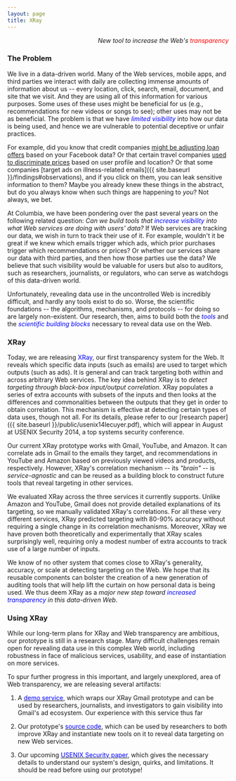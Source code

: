 ```yaml
---
layout: page
title: XRay
---
```


<p class="message" align="right">
  <i>New tool to increase the Web's <font color="red">transparency</font></i>
</p>


### The Problem

<!-- Many of the Web services, mobile apps, and third parties we interact with
daily collect immense amounts of information about us -- every location,
click, search, and site that we visit. They mine our emails and documents.
Occasionally, they share our information with third parties.  All of this
happens *without our knowledge or consent*. This <font color="blue">lack of
transparency</font> exposes us to unforeseen risks and abusive uses of our
data. -->

We live in a data-driven world. Many of the Web services, mobile apps, and third parties we interact with daily are collecting immense amounts of information about us -- every location, click, search, email, document, and site that we visit. And they are using all of this information for various purposes. Some uses of these uses might be beneficial for us (e.g., recommendations for new videos or songs to see); other uses may not be as beneficial. The problem is that we have <font color="blue"><i>limited visibility</i></font> into how our data is being used, and hence we are vulnerable to potential deceptive or unfair practices.

For example, did you know that credit companies [might be adjusting loan
offers](http://money.cnn.com/2013/08/26/technology/social/facebook-credit-score/)
based on your Facebook data?   Or that certain travel companies [used to
discriminate prices](http://online.wsj.com/news/articles/SB10001424052702304458604577488822667325882)
based on user profile and location?  Or that some companies [target ads on
illness-related emails]({{ site.baseurl }}/findings#observations), and if you click on them, you can leak sensitive information to them?  Maybe you already knew these
things in the abstract, but do you always know when such things are happening
to *you*?  Not always, we bet.

At Columbia, we have been pondering over the past several years on the following
related question: <i>Can we build tools that <font color="blue">increase visibility</font>
into what Web services are doing with users' data?</i> If Web services are tracking
our data, we wish in turn to track their use of it. For example, wouldn't it be great
if we knew which emails trigger which ads, which prior purchases trigger which
recommendations or prices? Or whether our services share our data with third parties,
and then how those parties use the data? We believe that such visibility would be
valuable for users but also to auditors, such as researchers, journalists, or
regulators, who can serve as watchdogs of this data-driven world.

<!--
A common approach to increasing privacy is to *prevent services' use of our data*.
If you talk to a security expert, s/he might tell you to install an ad blocker,
never click on recommendations, and encrypt your emails.  But these defenses all
come with downsides.  Many of us love our recommendations for new music and
movies to watch; if we encrypt our emails we cannot search for them; and the
services we all use for free are funded, for better or worse, through this data.

Our approach to privacy is to <font color="blue">*increase transparency*</font>
of how our data is being used by the various Web services that collect it.
We seek to enable the end users, as well as auditors on their behalf, to
better understand and judge the propriety. thereby empowering
users, and auditors on their behalf, to reach informed conclusions about
the services they use.  For example, wouldn't it be great if we knew
which emails trigger which ads so we can avoid clicking on those that might
reveal sensitive data? Or which prior purchases trigger which prices? Or
whether our services share our data with third parties, and then how *those*
parties use the data?  We believe that such visibility would be valuable for
users but also to auditors, such as researchers, journalists, or regulators,
who can serve as watchdogs of this data-driven world.
-->

Unfortunately, revealing data use in the uncontrolled Web is incredibly difficult,
and hardly any tools exist to do so.   Worse, the scientific foundations -- the
algorithms, mechanisms, and protocols -- for doing so are largely non-existent.
Our research, then, aims to build both the <font color="blue"><i>tools</i></font>
and the <font color="blue"><i>scientific building blocks</i></font> necessary to
reveal data use on the Web.


### XRay

Today, we are releasing <font color="blue">XRay</font>, our first
transparency system for the Web.  It reveals which specific data inputs (such as
emails) are used to target which outputs (such as ads).  It is general and can
track targeting both within and across arbitrary Web services.  The key idea behind
XRay is to *detect targeting through black-box input/output correlation*.
XRay populates a series of extra accounts with subsets of the inputs and then
looks at the differences and commonalities between the outputs that they get
in order to obtain correlation.  This mechanism is effective at detecting
certain types of data uses, though not all.  For its details, please refer
to our [research paper]({{ site.baseurl }}/public/usenix14lecuyer.pdf), which
will appear in August at USENIX Security 2014, a top systems security conference.

Our current XRay prototype works with Gmail, YouTube, and Amazon.  It can correlate
ads in Gmail to the emails they target, and recommendations in YouTube and
Amazon based on previously viewed videos and products, respectively.  However, XRay's
correlation mechanism -- its *"brain"* -- is *service-agnostic* and can be reused
as a building block to construct future tools that reveal targeting in other services.

We evaluated XRay across the three services it currently supports.  Unlike Amazon and
YouTube, Gmail does not provide detailed explanations of its targeting, so we manually
validated XRay's correlations.  For all these very different services, XRay predicted
targeting with 80-90% accuracy without requiring a single change in its correlation
mechanisms.  Moreover, XRay we have proven both theoretically and experimentally that
XRay scales surprisingly well, requiring only a modest number of extra accounts to
track use of a large number of inputs.

We know of no other system that comes close to XRay's generality, accuracy, or
scale at detecting targeting on the Web.  We hope that its reusable components can
bolster the creation of a new generation of auditing tools that will help lift the
curtain on how personal data is being used.  We thus deem XRay as a *major new step
toward <font color="blue">increased transparency</font> in this data-driven Web*.


### Using XRay

While our long-term plans for XRay and Web transparency are ambitious, our
prototype is still in a research stage.  Many difficult challenges remain open
for revealing data use in this complex Web world, including robustness in face
of malicious services, usability, and ease of instantiation on more services.

To spur further progress in this important, and largely unexplored, area of Web
transparency, we are releasing several artifacts:

1. A <a href="{{ site.baseurl }}/gmail-demo/"><font color="blue">demo service</font></a>,
which wraps our XRay Gmail prototype and can be used by researchers, journalists, and
investigators to gain visibility into Gmail's ad ecosystem.  Our experience with
this service thus far 


2. Our prototype's <a href="https://github.com/MatLecu/xray/"><font color="blue">source
code</font></a>, which can be used by researchers to both improve XRay and
instantiate new tools on it to reveal data targeting on new Web services.

3. Our upcoming <a href="{{ site.baseurl }}/public/usenix14lecuyer.pdf">
<font color="blue">USENIX Security paper</font></a>, which gives the necessary
details to understand our system's design, quirks, and limitations.  It should be
read before using our prototype!

